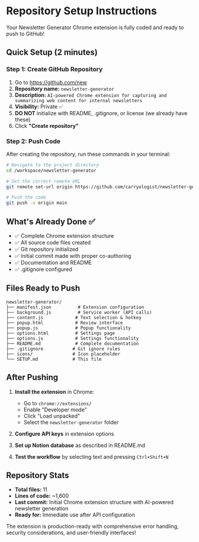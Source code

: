 # Repository Setup Instructions

Your Newsletter Generator Chrome extension is fully coded and ready to push to GitHub!

## Quick Setup (2 minutes)

### Step 1: Create GitHub Repository
1. Go to https://github.com/new
2. **Repository name:** `newsletter-generator`
3. **Description:** `AI-powered Chrome extension for capturing and summarizing web content for internal newsletters`
4. **Visibility:** Private ✅
5. **DO NOT** initialize with README, .gitignore, or license (we already have these)
6. Click **"Create repository"**

### Step 2: Push Code
After creating the repository, run these commands in your terminal:

```bash
# Navigate to the project directory
cd /workspace/newsletter-generator

# Set the correct remote URL
git remote set-url origin https://github.com/carryologist/newsletter-generator.git

# Push the code
git push -u origin main
```

## What's Already Done ✅

- ✅ Complete Chrome extension structure
- ✅ All source code files created
- ✅ Git repository initialized
- ✅ Initial commit made with proper co-authoring
- ✅ Documentation and README
- ✅ .gitignore configured

## Files Ready to Push

```
newsletter-generator/
├── manifest.json          # Extension configuration
├── background.js          # Service worker (API calls)
├── content.js            # Text selection & hotkey
├── popup.html            # Review interface
├── popup.js              # Popup functionality
├── options.html          # Settings page
├── options.js            # Settings functionality
├── README.md             # Complete documentation
├── .gitignore           # Git ignore rules
├── icons/               # Icon placeholder
└── SETUP.md             # This file
```

## After Pushing

1. **Install the extension** in Chrome:
   - Go to `chrome://extensions/`
   - Enable "Developer mode"
   - Click "Load unpacked"
   - Select the `newsletter-generator` folder

2. **Configure API keys** in extension options

3. **Set up Notion database** as described in README.md

4. **Test the workflow** by selecting text and pressing `Ctrl+Shift+N`

## Repository Stats

- **Total files:** 11
- **Lines of code:** ~1,600
- **Last commit:** Initial Chrome extension structure with AI-powered newsletter generation
- **Ready for:** Immediate use after API configuration

The extension is production-ready with comprehensive error handling, security considerations, and user-friendly interfaces!
